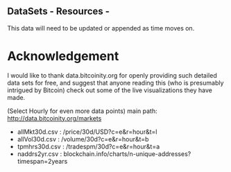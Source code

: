## DataSets - Resources - 
This data will need to be updated or appended as time moves on. 

# Acknowledgement 
I would like to thank data.bitcoinity.org for openly providing
such detailed data sets for free, and suggest that anyone reading
this (who is presumably intrigued by Bitcoin) check out some of 
the live visualizations they have made. 

(Select Hourly for even more data points)
main path: http://data.bitcoinity.org/markets
 - allMkt30d.csv : /price/30d/USD?c=e&r=hour&t=l
 - allVol30d.csv : /volume/30d?c=e&r=hour&t=b 
 - tpmhrs30d.csv : /tradespm/30d?c=e&r=hour&t=a
 - naddrs2yr.csv : blockchain.info/charts/n-unique-addresses?timespan=2years
 



